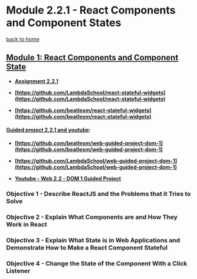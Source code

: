 # Module 2.2.1 - React Components and Component States

[back to home](https://github.com/beatlesm/)

## [Module 1: React Components and Component State](https://github.com/beatlesm/web/tree/main/2.2/project221)

-   **[Assignment 2.2.1](https://github.com/beatlesm/web/tree/main/2.2/Module221/assignment)**

-   **[https://github.com/LambdaSchool/react-stateful-widgets](https://github.com/LambdaSchool/react-stateful-widgets)**

-   **[https://github.com/beatlesm/react-stateful-widgets](https://github.com/beatlesm/react-stateful-widgets)**

#### [Guided project 2.2.1 and youtube](https://github.com/beatlesm/web/tree/main/2.2/Module221/guided):

-   **[https://github.com/beatlesm/web-guided-project-dom-1](https://github.com/beatlesm/web-guided-project-dom-1)**

-   **[https://github.com/LambdaSchool/web-guided-project-dom-1](https://github.com/LambdaSchool/web-guided-project-dom-1)**

-   **[Youtube - Web 2.2 - DOM 1 Guided Project](https://www.youtube.com/watch?v=zp4yEAN7uQo)**

### Objective 1 - Describe ReactJS and the Problems that it Tries to Solve

### Objective 2 - Explain What Components are and How They Work in React

### Objective 3 - Explain What State is in Web Applications and Demonstrate How to Make a React Component Stateful

### Objective 4 - Change the State of the Component With a Click Listener

